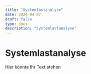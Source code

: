 ```yaml
---
title: "Systemlastanalyse"
date: 2024-04-07
draft: false
type: docs
description: "Systemlastanalyse"
---
```


# Systemlastanalyse

Hier könnte Ihr Text stehen